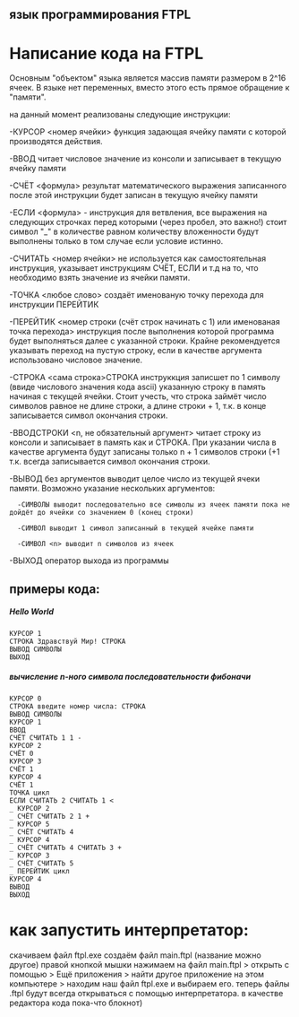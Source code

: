 ## язык программирования FTPL

# Написание кода на FTPL
Основным "объектом" языка является массив памяти размером в 2^16 ячеек. В языке нет переменных, вместо этого есть прямое обращение к "памяти". 

на данный момент реализованы следующие инструкции:

-КУРСОР <номер ячейки> функция задающая  ячейку памяти с которой производятся действия.

-ВВОД читает числовое значение из консоли и записывает в текущую ячейку памяти

-СЧЁТ <формула> результат математического выражения записанного после этой инструкции будет записан в текущую ячейку памяти

-ЕСЛИ <формула> - инструкция для ветвления, все выражения на следующих строчках перед которыми (через пробел, это важно!) стоит символ "_" в количестве равном количеству вложенности будут выполнены только в том случае если условие истинно.

-СЧИТАТЬ <номер ячейки> не используется как самостоятельная инструкция, указывает инструкциям СЧЁТ, ЕСЛИ и т.д на то, что необходимо взять значение из ячейки памяти.

-ТОЧКА <любое слово> создаёт именованую точку перехода для инструкции ПЕРЕЙТИК

-ПЕРЕЙТИК <номер строки (счёт строк начинать с 1) или именованая точка перехода> инструкция после выполнения которой программа будет выполняться далее с указанной строки. Крайне рекомендуется указывать переход на пустую строку, если в качестве аргумента использовано числовое значение. 

-СТРОКА <сама строка>СТРОКА инструккция записшет по 1 символу (ввиде числового значения кода ascii) указанную строку в память начиная с текущей ячейки. Стоит учесть, что строка займёт число символов равное не длине строки, а длине строки + 1, т.к. в конце записывается символ окончания строки.

-ВВОДСТРОКИ <n, не обязательный аргумент> читает строку из консоли и записывает в память как и СТРОКА. При указании числа в качестве аргумента будут записаны только n + 1 символов строки (+1 т.к. всегда записывается символ окончания строки.

-ВЫВОД без аргументов выводит целое число из текущей ячеки памяти. Возможно указание нескольких аргументов:
  
      -СИМВОЛЫ выводит последовательно все символы из ячеек памяти пока не дойдёт до ячейки со значением 0 (конец строки)
  
      -СИМВОЛ выводит 1 символ записанный в текущей ячейке памяти
  
      -СИМВОЛ <n> выводит n символов из ячеек

-ВЫХОД оператор выхода из программы


## примеры кода:
##### Hello World
```
КУРСОР 1
СТРОКА Здравствуй Мир! СТРОКА
ВЫВОД СИМВОЛЫ
ВЫХОД

```

##### вычисление n-ного символа последовательности фибоначи
```
КУРСОР 0
СТРОКА введите номер числа: СТРОКА
ВЫВОД СИМВОЛЫ
КУРСОР 1
ВВОД
СЧЁТ СЧИТАТЬ 1 1 -
КУРСОР 2
СЧЁТ 0
КУРСОР 3
СЧЁТ 1
КУРСОР 4
СЧЁТ 1
ТОЧКА цикл
ЕСЛИ СЧИТАТЬ 2 СЧИТАТЬ 1 <
_ КУРСОР 2
_ СЧЁТ СЧИТАТЬ 2 1 +
_ КУРСОР 5
_ СЧЁТ СЧИТАТЬ 4
_ КУРСОР 4
_ СЧЁТ СЧИТАТЬ 4 СЧИТАТЬ 3 +
_ КУРСОР 3
_ СЧЁТ СЧИТАТЬ 5
_ ПЕРЕЙТИК цикл
КУРСОР 4
ВЫВОД
ВЫХОД
```


# как запустить интерпретатор:

скачиваем файл ftpl.exe
создаём файл main.ftpl (название можно другое)
правой кнопкой мышки нажимаем на файл main.ftpl > открыть с помощью > Ещё приложения >
найти другое приложение на этом компьютере > находим наш файл ftpl.exe и выбираем его.
теперь файлы .ftpl будут всегда открываться с помощью интерпретатора.
в качестве редактора кода пока-что блокнот)

